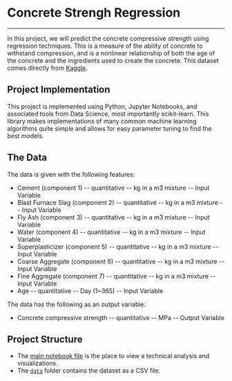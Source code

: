 # Concrete Strengh Regression
----
In this project, we will predict the concrete compressive strength using regression techniques. This is a measure of the ability of concrete to withstand compression, and is a nonlinear relationship of both the age of the concrete and the ingredients used to create the concrete. This dataset comes directly from [Kaggle](https://www.kaggle.com/maajdl/yeh-concret-data/).

## Project Implementation
This project is implemented using Python, Jupyter Notebooks, and associated tools from Data Science, most importantly scikit-learn. This library makes implementations of many common machine learning algorithms quite simple and allows for easy parameter tuning to find the best models.

## The Data
The data is given with the following features:
- Cement (component 1) -- quantitative -- kg in a m3 mixture -- Input Variable
- Blast Furnace Slag (component 2) -- quantitative -- kg in a m3 mixture -- Input Variable
- Fly Ash (component 3) -- quantitative -- kg in a m3 mixture -- Input Variable
- Water (component 4) -- quantitative -- kg in a m3 mixture -- Input Variable
- Superplasticizer (component 5) -- quantitative -- kg in a m3 mixture -- Input Variable
- Coarse Aggregate (component 6) -- quantitative -- kg in a m3 mixture -- Input Variable
- Fine Aggregate (component 7) -- quantitative -- kg in a m3 mixture -- Input Variable
- Age -- quantitative -- Day (1~365) -- Input Variable

The data has the following as an output variable:
- Concrete compressive strength -- quantitative -- MPa -- Output Variable

## Project Structure
- The [main notebook file](index.ipynb) is the place to view a technical analysis and visualizations.
- The [`data`](./data/) folder contains the dataset as a CSV file.